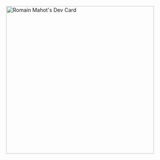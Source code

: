 <a href="https://app.daily.dev/DailyDevTips">
<img src="ttps://api.daily.dev/devcards/1d305de63543443e8ac0edabd6f3c701.png?r=yzw" width="400" alt="Romain Mahot's Dev Card"/></a>
